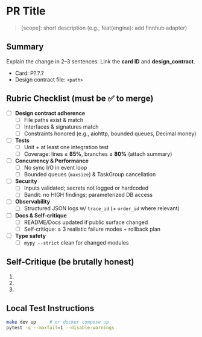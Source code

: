 # PR Title
> [scope]: short description (e.g., feat(engine): add finnhub adapter)

## Summary
Explain the change in 2–3 sentences. Link the **card ID** and **design_contract**.

- Card: P?.?.?  
- Design contract file: `<path>`

## Rubric Checklist (must be ✅ to merge)
- [ ] **Design contract adherence**
  - [ ] File paths exist & match
  - [ ] Interfaces & signatures match
  - [ ] Constraints honored (e.g., aiohttp, bounded queues, Decimal money)
- [ ] **Tests**
  - [ ] Unit + at least one integration test
  - [ ] Coverage: lines ≥ **85%**, branches ≥ **80%** (attach summary)
- [ ] **Concurrency & Performance**
  - [ ] No sync I/O in event loop
  - [ ] Bounded queues (`maxsize`) & TaskGroup cancellation
- [ ] **Security**
  - [ ] Inputs validated; secrets not logged or hardcoded
  - [ ] Bandit: no HIGH findings; parameterized DB access
- [ ] **Observability**
  - [ ] Structured JSON logs w/ `trace_id` (+ `order_id` where relevant)
- [ ] **Docs & Self‑critique**
  - [ ] README/Docs updated if public surface changed
  - [ ] Self‑critique: ≥ 3 realistic failure modes + rollback plan
- [ ] **Type safety**
  - [ ] `mypy --strict` clean for changed modules

## Self‑Critique (be brutally honest)
1.
2.
3.

## Local Test Instructions
```bash
make dev up     # or docker compose up
pytest -q --maxfail=1 --disable-warnings
```